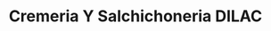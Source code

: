 ---
title: "Cremeria Y Salchichoneria DILAC"
url: /cholula-de-rivadavia/cremeria-y-salchichoneria-dilac/
shop: carnicero
---